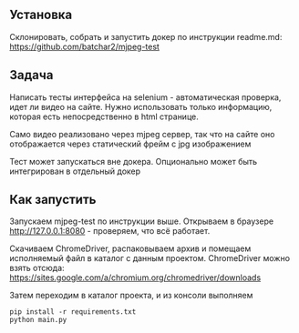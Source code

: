 ## Установка

Склонировать, собрать и запустить докер по инструкции readme.md: https://github.com/batchar2/mjpeg-test

## Задача

Написать тесты интерфейса на selenium - автоматическая проверка, идет ли видео на сайте. Нужно использовать только информацию, которая есть непосредственно в html странице. 

Само видео реализовано через mjpeg сервер, так что на сайте оно отображается через статический фрейм с jpg изображением

Тест может запускаться вне докера. Опционально может быть интегрирован в отдельный докер

## Как запустить

Запускаем mjpeg-test по инструкции выше. Открываем в браузере http://127.0.0.1:8080 - проверяем, что всё работает.

Скачиваем ChromeDriver, распаковываем архив и помещаем исполняемый файл в каталог с данным проектом.
ChromeDriver можно взять отсюда:
https://sites.google.com/a/chromium.org/chromedriver/downloads

Затем переходим в каталог проекта, и из консоли выполняем
```
pip install -r requirements.txt
python main.py
```
